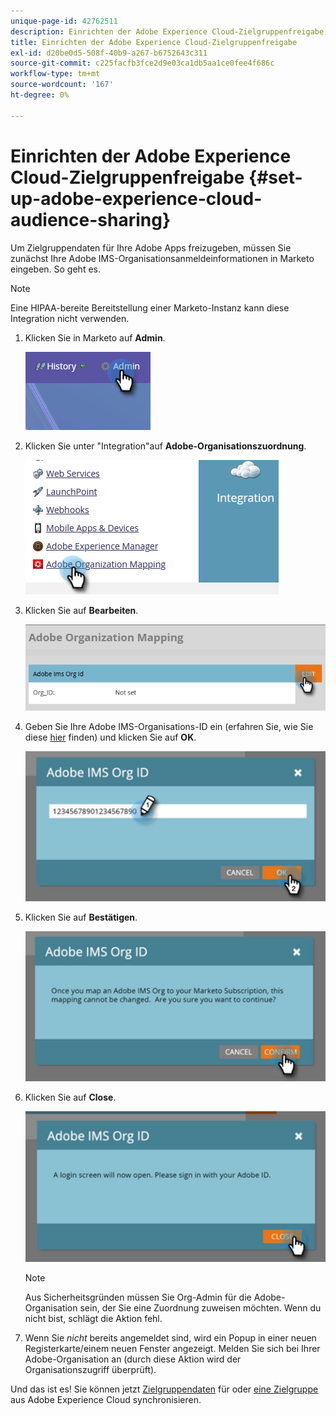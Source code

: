 ```yaml
---
unique-page-id: 42762511
description: Einrichten der Adobe Experience Cloud-Zielgruppenfreigabe - Marketo-Dokumente - Produktdokumentation
title: Einrichten der Adobe Experience Cloud-Zielgruppenfreigabe
exl-id: d20be0d5-508f-40b9-a267-b6752643c311
source-git-commit: c225facfb3fce2d9e03ca1db5aa1ce0fee4f686c
workflow-type: tm+mt
source-wordcount: '167'
ht-degree: 0%

---
```


# Einrichten der Adobe Experience Cloud-Zielgruppenfreigabe {#set-up-adobe-experience-cloud-audience-sharing}

Um Zielgruppendaten für Ihre Adobe Apps freizugeben, müssen Sie zunächst Ihre Adobe IMS-Organisationsanmeldeinformationen in Marketo eingeben. So geht es.

>[!NOTE]
>
>Eine HIPAA-bereite Bereitstellung einer Marketo-Instanz kann diese Integration nicht verwenden.

1. Klicken Sie in Marketo auf **Admin**.

   ![](assets/set-up-adobe-experience-cloud-audience-sharing-1.png)

1. Klicken Sie unter &quot;Integration&quot;auf **Adobe-Organisationszuordnung**.

   ![](assets/set-up-adobe-experience-cloud-audience-sharing-2.png)

1. Klicken Sie auf **Bearbeiten**.

   ![](assets/set-up-adobe-experience-cloud-audience-sharing-3.png)

1. Geben Sie Ihre Adobe IMS-Organisations-ID ein (erfahren Sie, wie Sie diese [hier](https://experienceleague.adobe.com/docs/control-panel/using/faq.html) finden) und klicken Sie auf **OK**.

   ![](assets/set-up-adobe-experience-cloud-audience-sharing-4.png)

1. Klicken Sie auf **Bestätigen**.

   ![](assets/set-up-adobe-experience-cloud-audience-sharing-5.png)

1. Klicken Sie auf **Close**.

   ![](assets/set-up-adobe-experience-cloud-audience-sharing-6.png)

   >[!NOTE]
   >
   >Aus Sicherheitsgründen müssen Sie Org-Admin für die Adobe-Organisation sein, der Sie eine Zuordnung zuweisen möchten. Wenn du nicht bist, schlägt die Aktion fehl.

1. Wenn Sie _nicht_ bereits angemeldet sind, wird ein Popup in einer neuen Registerkarte/einem neuen Fenster angezeigt. Melden Sie sich bei Ihrer Adobe-Organisation an (durch diese Aktion wird der Organisationszugriff überprüft).

Und das ist es! Sie können jetzt [Zielgruppendaten](/help/marketo/product-docs/core-marketo-concepts/smart-lists-and-static-lists/static-lists/send-a-list-to-adobe-experience-cloud.md) für oder [eine Zielgruppe](/help/marketo/product-docs/core-marketo-concepts/miscellaneous/sync-an-audience-from-adobe-experience-cloud.md) aus Adobe Experience Cloud synchronisieren.
